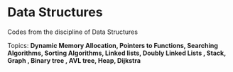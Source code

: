 # Data Structures

Codes from the discipline of Data Structures

Topics:
**Dynamic Memory Allocation, Pointers to Functions, Searching Algorithms, Sorting Algorithms, Linked lists, Doubly Linked Lists , Stack, Graph , Binary tree , AVL tree, Heap, Dijkstra**
